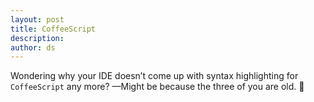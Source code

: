```yaml
---
layout: post
title: CoffeeScript
description:
author: ds
---
```


Wondering why your IDE doesn’t come up with syntax highlighting for `CoffeeScript` any more?
—Might be because the three of you are old. 🎅

